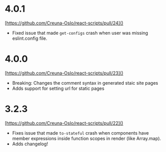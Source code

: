 # 4.0.1

[https://github.com/Creuna-Oslo/react-scripts/pull/24]()

- Fixed issue that made `get-configs` crash when user was missing eslint.config file.

# 4.0.0

[https://github.com/Creuna-Oslo/react-scripts/pull/23]()

- Breaking: Changes the comment syntax in generated staic site pages
- Adds support for setting url for static pages

# 3.2.3

[https://github.com/Creuna-Oslo/react-scripts/pull/22]()

- Fixes issue that made `to-stateful` crash when components have member expressions inside function scopes in render (like Array.map).
- Adds changelog!
